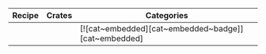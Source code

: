 | Recipe | Crates | Categories |
|--------|--------|------------|
|  | | [![cat~embedded][cat~embedded~badge]][cat~embedded] |
